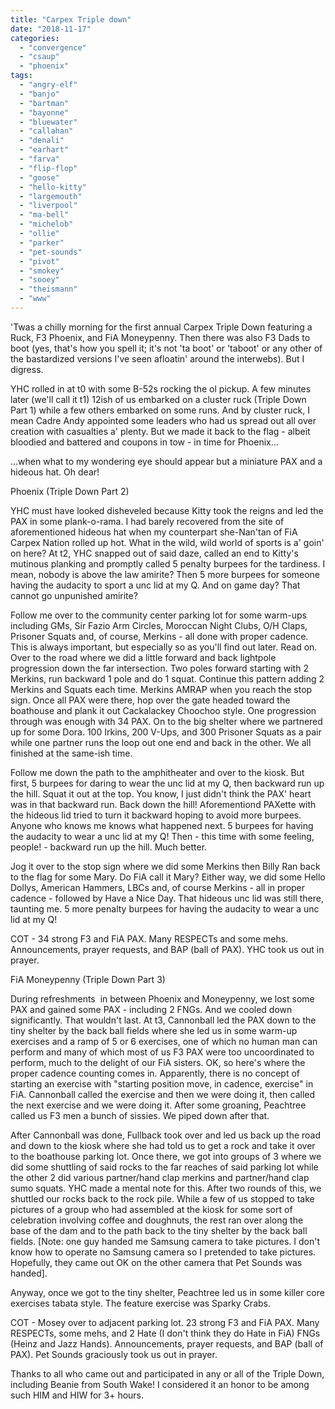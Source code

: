 ```yaml
---
title: "Carpex Triple down"
date: "2018-11-17"
categories: 
  - "convergence"
  - "csaup"
  - "phoenix"
tags: 
  - "angry-elf"
  - "banjo"
  - "bartman"
  - "bayonne"
  - "bluewater"
  - "callahan"
  - "denali"
  - "earhart"
  - "farva"
  - "flip-flop"
  - "goose"
  - "hello-kitty"
  - "largemouth"
  - "liverpool"
  - "ma-bell"
  - "michelob"
  - "ollie"
  - "parker"
  - "pet-sounds"
  - "pivot"
  - "smokey"
  - "sooey"
  - "theismann"
  - "www"
---
```


'Twas a chilly morning for the first annual Carpex Triple Down featuring a Ruck, F3 Phoenix, and FiA Moneypenny. Then there was also F3 Dads to boot (yes, that's how you spell it; it's not 'ta boot' or 'taboot' or any other of the bastardized versions I've seen afloatin' around the interwebs). But I digress.

YHC rolled in at t0 with some B-52s rocking the ol pickup. A few minutes later (we'll call it t1) 12ish of us embarked on a cluster ruck (Triple Down Part 1) while a few others embarked on some runs. And by cluster ruck, I mean Cadre Andy appointed some leaders who had us spread out all over creation with casualties a' plenty. But we made it back to the flag - albeit bloodied and battered and coupons in tow - in time for Phoenix...

...when what to my wondering eye should appear but a miniature PAX and a hideous hat. Oh dear!

Phoenix (Triple Down Part 2)

YHC must have looked disheveled because Kitty took the reigns and led the PAX in some plank-o-rama. I had barely recovered from the site of aforementioned hideous hat when my counterpart she-Nan'tan of FiA Carpex Nation rolled up hot. What in the wild, wild world of sports is a' goin' on here? At t2, YHC snapped out of said daze, called an end to Kitty's mutinous planking and promptly called 5 penalty burpees for the tardiness. I mean, nobody is above the law amirite? Then 5 more burpees for someone having the audacity to sport a unc lid at my Q. And on game day? That cannot go unpunished amirite?

Follow me over to the community center parking lot for some warm-ups including GMs, Sir Fazio Arm Circles, Moroccan Night Clubs, O/H Claps, Prisoner Squats and, of course, Merkins - all done with proper cadence. This is always important, but especially so as you'll find out later. Read on. Over to the road where we did a little forward and back lightpole progression down the far intersection. Two poles forward starting with 2 Merkins, run backward 1 pole and do 1 squat. Continue this pattern adding 2 Merkins and Squats each time. Merkins AMRAP when you reach the stop sign. Once all PAX were there, hop over the gate headed toward the boathouse and plank it out Cackalackey Choochoo style. One progression through was enough with 34 PAX. On to the big shelter where we partnered up for some Dora. 100 Irkins, 200 V-Ups, and 300 Prisoner Squats as a pair while one partner runs the loop out one end and back in the other. We all finished at the same-ish time.

Follow me down the path to the amphitheater and over to the kiosk. But first, 5 burpees for daring to wear the unc lid at my Q, then backward run up the hill. Squat it out at the top. You know, I just didn't think the PAX' heart was in that backward run. Back down the hill! Aforementiond PAXette with the hideous lid tried to turn it backward hoping to avoid more burpees. Anyone who knows me knows what happened next. 5 burpees for having the audacity to wear a unc lid at my Q! Then - this time with some feeling, people! - backward run up the hill. Much better.

Jog it over to the stop sign where we did some Merkins then Billy Ran back to the flag for some Mary. Do FiA call it Mary? Either way, we did some Hello Dollys, American Hammers, LBCs and, of course Merkins - all in proper cadence - followed by Have a Nice Day. That hideous unc lid was still there, taunting me. 5 more penalty burpees for having the audacity to wear a unc lid at my Q!

COT - 34 strong F3 and FiA PAX. Many RESPECTs and some mehs. Announcements, prayer requests, and BAP (ball of PAX). YHC took us out in prayer.

FiA Moneypenny (Triple Down Part 3)

During refreshments  in between Phoenix and Moneypenny, we lost some PAX and gained some PAX - including 2 FNGs. And we cooled down significantly. That wouldn't last. At t3, Cannonball led the PAX down to the tiny shelter by the back ball fields where she led us in some warm-up exercises and a ramp of 5 or 6 exercises, one of which no human man can perform and many of which most of us F3 PAX were too uncoordinated to perform, much to the delight of our FiA sisters. OK, so here's where the proper cadence counting comes in. Apparently, there is no concept of starting an exercise with "starting position move, in cadence, exercise" in FiA. Cannonball called the exercise and then we were doing it, then called the next exercise and we were doing it. After some groaning, Peachtree called us F3 men a bunch of sissies. We piped down after that.

After Cannonball was done, Fullback took over and led us back up the road and down to the kiosk where she had told us to get a rock and take it over to the boathouse parking lot. Once there, we got into groups of 3 where we did some shuttling of said rocks to the far reaches of said parking lot while the other 2 did various partner/hand clap merkins and partner/hand clap sumo squats. YHC made a mental note for this. After two rounds of this, we shuttled our rocks back to the rock pile. While a few of us stopped to take pictures of a group who had assembled at the kiosk for some sort of celebration involving coffee and doughnuts, the rest ran over along the base of the dam and to the path back to the tiny shelter by the back ball fields. \[Note: one guy handed me Samsung camera to take pictures. I don't know how to operate no Samsung camera so I pretended to take pictures. Hopefully, they came out OK on the other camera that Pet Sounds was handed\].

Anyway, once we got to the tiny shelter, Peachtree led us in some killer core exercises tabata style. The feature exercise was Sparky Crabs.

COT - Mosey over to adjacent parking lot. 23 strong F3 and FiA PAX. Many RESPECTs, some mehs, and 2 Hate (I don't think they do Hate in FiA) FNGs (Heinz and Jazz Hands). Announcements, prayer requests, and BAP (ball of PAX). Pet Sounds graciously took us out in prayer.

Thanks to all who came out and participated in any or all of the Triple Down, including Beanie from South Wake! I considered it an honor to be among such HIM and HIW for 3+ hours.
